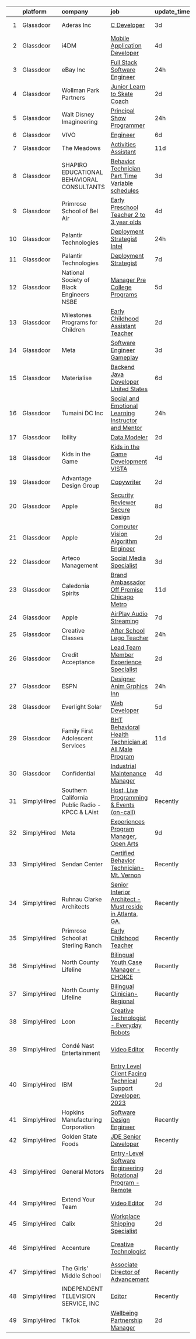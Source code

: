 

|    | platform    | company                                         | job                                                                                                                                                                                                                                                                                                                                                                                                                                                                                                                                                                                                                                                                                                                                                                                                                                                                                                                                                                                                                                                                                                                                                                                                                                                                                                                                                                                                                                                              | update_time   | location                      |
|---:|:------------|:------------------------------------------------|:-----------------------------------------------------------------------------------------------------------------------------------------------------------------------------------------------------------------------------------------------------------------------------------------------------------------------------------------------------------------------------------------------------------------------------------------------------------------------------------------------------------------------------------------------------------------------------------------------------------------------------------------------------------------------------------------------------------------------------------------------------------------------------------------------------------------------------------------------------------------------------------------------------------------------------------------------------------------------------------------------------------------------------------------------------------------------------------------------------------------------------------------------------------------------------------------------------------------------------------------------------------------------------------------------------------------------------------------------------------------------------------------------------------------------------------------------------------------|:--------------|:------------------------------|
|  1 | Glassdoor   | Aderas  Inc                                     | [C  Developer](https://www.glassdoor.com/partner/jobListing.htm?pos=101&ao=1110586&s=58&guid=00000182e8753143978d2ad7580fe0fd&src=GD_JOB_AD&t=SR&vt=w&ea=1&cs=1_04e2b6ad&cb=1661757371447&jobListingId=1008094063838&cpc=AE9297225A38C224&jrtk=3-0-1gbk7accek62v801-1gbk7accsii1e801-c7e5cf22af805b88--6NYlbfkN0CzbrheR3r3WwDVt_S3vpvWtYGkk_HObd43obDsrQCZS_gg_HsOXbPLQQft3MdAwOfDFs7SbGxYhGMU0TdNj0l2Nl8mDVgfPjhmjMIpufj5Vg1n-BCmS8--DqB7__lRy1GQisc1cX2HpTTWnpxytTOi2w463XiCBuUgqTPgey28Vp6trnLJpfOQ1eKDvouC1EIfzlkmduTfNpiSkzL9nRHKcMKS4S3lXbD_6i_P_2SAKh8vRE3KiczVh7jjGZx2X8ngkVA1NKiNYj1q8LGW069_7PpMkAZRgwnYjzOHWgLQC_0txBw9mI7wi1GEJimjoHxpaaNZSzShJQ3lWlwxq-ZtCVhqyEKhGb35xvq7gdse8P4_RuzN0DJo3pGYdc2MLbWVqj0SP0Hh3c_5stiX3IWHoAGU9hDOwQxo0xv4GlKttUdVS0CEPAX3B_xBokA1JRC7q_Y9qV14IJS7UqB5JUvRF69yuhISRWbc0lGhicIvo_6-Vmp2PntT5cHoZBuSQU_6m6TIr7crwg%3D%3D)                                                                                                                                                                                                                                                                                                                                                                                                                                                                                                                                                                                              | 3d            | Washington, DC                |
|  2 | Glassdoor   | i4DM                                            | [Mobile Application Developer](https://www.glassdoor.com/partner/jobListing.htm?pos=107&ao=1110586&s=58&guid=00000182e8753143978d2ad7580fe0fd&src=GD_JOB_AD&t=SR&vt=w&ea=1&cs=1_7f804445&cb=1661757371449&jobListingId=1008091559603&cpc=A1F772DE77098288&jrtk=3-0-1gbk7accek62v801-1gbk7accsii1e801-711812469bd64a5d--6NYlbfkN0CtwOkgDuej6vPfWODMxjOIyNEohQmdYMppGq8y8dOpBoTzitlsCnYxd6253OwHrLnpn_ygmrp4m8f4phReGcRysXerN-lPVOnh4Rv1k96IMh-rl0V6r47Y6BNyR_8VTbmD3vAMLYbDjpj-BiWEtJoiibi_JeHh4du9H2bZIUTroub2aGjtKkqfBRcVqe87srZCAG0ImtnO46XAipzQnuoHF7Dr7ZiyMxVJ3vosgx2QdAyXdAj0H1At3lo20KBZMcJm633FQbCXsbbEPxTn_BmceZhPb0c0qTiiPbmoVDQeyj6G4F4Y-MZgTpz-RRatI5nj07ZEZfK2lmjHWqZzqxw5jQW1r3l69jvlhrJsZdribkL9Qr7Hz8lGIsaR-Q1rthE1FNmLoD46wMmP-RKrMeXnKX-P2wblIW2MmuYyFSIeL2cMAWms0FTQcEQ3KsBuBUI1a0ON_z7wMyHt6ua9XOi36OdN9oYqJmCDvcTI_QkSKdh_jV2BbPIOyo8AFhjyvhaihZush4wOHA%3D%3D)                                                                                                                                                                                                                                                                                                                                                                                                                                                                                                                                                                              | 4d            | Remote                        |
|  3 | Glassdoor   | eBay Inc                                        | [Full Stack Software Engineer](https://www.glassdoor.com/partner/jobListing.htm?pos=129&ao=1110586&s=58&guid=00000182e8753143978d2ad7580fe0fd&src=GD_JOB_AD&t=SR&vt=w&cs=1_b4648d13&cb=1661757371453&jobListingId=1008099616673&cpc=C891152315FA1AD8&jrtk=3-0-1gbk7accek62v801-1gbk7accsii1e801-ecade3909cad41ce--6NYlbfkN0A9TGvvMbs_9tzUmxh-6hF76myvpV3Plf7hsqRV14VZ2aiPtagJl3fnv9JYFYIpN8na3q61vAuzJOjRMcDx8GuTIpVkNluADQ__Kl2IW6ugoCZnIhgInQuM5Wu-H9x2dZk_f_y-smSzk_7nUmhUt8ikpTUUNynVg5uPNQ6SZv1wfEV4CnSX7UUCspTEgat8sIk8QXFHPpj-3hftXw8ktwNgQJSEAo37vfTAt24LMa4oUBFMO1i_jpFjN4VZYdw-Bra68iuYfbdCEHxfmCN-8abPpXMkSBtf7Df_IOMQYZGIaaJSCayAKbiE0vV7kHrwvp_MhTRdgfnn-6RhZthf_Sk7LSDD3D0EO31BfhAL_u8qy7X4o3w1sP41WcGsxp-QzpfuUjalgi7yWWPBErUQVFDcMfBr3R0e-TCaVw0mhrQPjfAp6ZE4ZCZv)                                                                                                                                                                                                                                                                                                                                                                                                                                                                                                                                                                                                                                                                               | 24h           | San Jose, CA                  |
|  4 | Glassdoor   | Wollman Park Partners                           | [Junior Learn to Skate Coach](https://www.glassdoor.com/partner/jobListing.htm?pos=117&ao=1110586&s=58&guid=00000182e8753143978d2ad7580fe0fd&src=GD_JOB_AD&t=SR&vt=w&ea=1&cs=1_79a13eb6&cb=1661757371451&jobListingId=1008095743370&cpc=42BEC95245890617&jrtk=3-0-1gbk7accek62v801-1gbk7accsii1e801-de29bf2a4c99189c--6NYlbfkN0CXM1jjcsVwuWs0FyVMXw9ijdutNic5mozMBzGRZH-N0LY-yQsT27Nnqgj6xWILV-ZcZ0kHjQsIZhoieGf6C1aSJd-9yJLzmI6UlxCfylwy16o9D889Y4BVJ-BZV1vuKG93s2jPfld-_ZoHyyBABAau-S4Yn_ni2OlrG7joBMGQuWGL_NULCFj6Zk0kl-c3V78Z3Ze4lS79avRbX_aQ_MdEAHsKb8c0fR_vPhV1054I9dXXNmCX0igZN81rBUUY9y-J9RR8zczSieACkveIOIdH5zi0XJ3i0oLXx1JAejml0AYe68OBVaDrUHPwi_b_UpiOcYpAXqxKQ0prbOSEM-xwFOgDFsGqMG851CrPInrAZDfr4SxEnNUMGLIZ2fBh8XOvNvv7WvwmndDZHc74rH0n2LP-MjcnbCEIl-rE_MpUbaB_Zs49Q1l-ssGpy9wjKShl8b_Usg3hlJbf42Y20uoCZ-f2ICvKrfxECtKVcOVBDaChbfRImmsyni8vgQtFRQw%3D)                                                                                                                                                                                                                                                                                                                                                                                                                                                                                                                                                                                             | 2d            | New York, NY                  |
|  5 | Glassdoor   | Walt Disney Imagineering                        | [Principal Show Programmer](https://www.glassdoor.com/partner/jobListing.htm?pos=118&ao=1110586&s=58&guid=00000182e8753143978d2ad7580fe0fd&src=GD_JOB_AD&t=SR&vt=w&cs=1_79646493&cb=1661757371451&jobListingId=1008099703320&cpc=C63BD00756FD6F58&jrtk=3-0-1gbk7accek62v801-1gbk7accsii1e801-62299d3c51deb0f6--6NYlbfkN0DAFTyt7pbDCC2JPO79CSdi1dIb81yjczP5qsKcZIxgiRd1qisRd4re16D_VG3-wzXJ0nliv0gQNWnDzuA95GRS43kqiDH2VvCoonE600QTOczqCcYL_ERQdIPWmui_LGppqgfW48w6Sf7Jz9L7bRzSoC3LyQrkDahRH4mwsG-S3uAs1hrwa5Nci2YoJ5wLr6bwugZ4FmnupjIv2PtY1NDQW0yYFv0Vi1iHw7aBPPehvlz3W7olVvZ5DTY0cHY-82iB64O8s7s5_XtD3mwdsh53lAOxHrd0Tht5y0hNhYZU8e389o_yDgoeidGGTq04Kr7cAwU7ESCZPYHk42813cYIsXZxWGwsd9s2YffUYoPo8R8UBrSMrWUAFUU2nmjTTZ0pVPebpCYzVPS7unesHJyMrjAliEfTKsUxTSTwVtg66z3oTgAsjB_v)                                                                                                                                                                                                                                                                                                                                                                                                                                                                                                                                                                                                                                                                                  | 24h           | Glendale, CA                  |
|  6 | Glassdoor   | VIVO                                            | [Engineer](https://www.glassdoor.com/partner/jobListing.htm?pos=102&ao=1110586&s=58&guid=00000182e8753143978d2ad7580fe0fd&src=GD_JOB_AD&t=SR&vt=w&ea=1&cs=1_d495b7ff&cb=1661757371448&jobListingId=1008085911618&cpc=06435BDB05479ADF&jrtk=3-0-1gbk7accek62v801-1gbk7accsii1e801-c7215dc16cfc33e5--6NYlbfkN0AiZWmRzilFqfRcYw3xyS8GBX2FwNtIPeoIpj26BiedIJqXcI7CdyKFu_aW3hzxuzH8plzAzh3JSt0gIgh8zXT9ugxcx0vm90ELTspjkdJTRPJzMWlNt38iPs7M7u6RfBvK2qFSMCJ7GCHwTvKDaD4fMOcFjWN8pJYVKnGNWc3iH3rsxaJ9py6l7vwUUaqvjkguaIHGj7Wp3AMZiiGhONxI0PrKsMm0hoXxmsOI5WLqGu_Hc9_nqzoOKvn4ul4afIYzZlq5atPOKe3qwUwDwERpY2KlehxCYkqznj7WlP53DxkKWFA6yorTkyJwJQdp2RB5j0CxJQjlAPrso6M7w-sdhMltH8BprV3lTBc1A5mxdFCkW-I6uD2AeLzR0EmgFmLiwyWDG3eZm7d658QdLNQXB4h0B-yyyEAL1e1j_j8d2m7fWi7XaZfCOXVO7Wo4SD8Y_FEzIw1FB1a5OxRACI6ubNBrh2JuXJAyb4bLNNAqKkLVZv_gQVg9)                                                                                                                                                                                                                                                                                                                                                                                                                                                                                                                                                                                                                              | 6d            | Goodfield, IL                 |
|  7 | Glassdoor   | The Meadows                                     | [Activities Assistant](https://www.glassdoor.com/partner/jobListing.htm?pos=111&ao=1110586&s=58&guid=00000182e8753143978d2ad7580fe0fd&src=GD_JOB_AD&t=SR&vt=w&ea=1&cs=1_8a181844&cb=1661757371450&jobListingId=1008076541751&cpc=3E225290CE1C2C09&jrtk=3-0-1gbk7accek62v801-1gbk7accsii1e801-107159a4f0f2a178--6NYlbfkN0BZ-Ce-9hhs0nxyvUlM71s6J8Czc6iS5v44VnBlVAbB8wMd5vvLMObXX7rh3wKIniUBwGIsCS6eBtrQlUsagNhqDbGbQ_yZPCuTqOzM8HGkCueeu3qUVAUWdXyHci-bHdvToQ8M9iQe50hIh_pk6Bsvc3PDEUBzO5fcjvxTMgmwrMra93m2U4y40BQuo_uZcJT40jD26h4cfIkVoExx9IZjN3v1yOJmFtURNrUGvrXEtqqtk86rx4-Ii2G605GP3Gr7faFdzW6DKV3mRsew1Jpnzn6BUwUHVp7rAevac98K_byrEhnu5xRAOUv2zVnqtQ35ji3JMxNKCHyhaYEraxA8-Q5Y-M_PSCo9_9diEoTBX1l0pUIyDbqSID1Fklsu46x6HSec6zftiUWW59i830RBLAacwTvKc2vzay-m-929OLJfDlEYs59qUKbfPJjMAHwzGzcIMA_T0stAXN7dMU4HlLcOOHSVb2-dEpenI-fvSZHHjfVTWj8TfF7wHsJ_Zo9_yWwBE_P80Q%3D%3D)                                                                                                                                                                                                                                                                                                                                                                                                                                                                                                                                                                                      | 11d           | Nashville, TN                 |
|  8 | Glassdoor   | SHAPIRO EDUCATIONAL BEHAVIORAL CONSULTANTS      | [Behavior Technician Part Time Variable schedules](https://www.glassdoor.com/partner/jobListing.htm?pos=108&ao=1110586&s=58&guid=00000182e8753143978d2ad7580fe0fd&src=GD_JOB_AD&t=SR&vt=w&ea=1&cs=1_1ab71e79&cb=1661757371449&jobListingId=1008093886215&cpc=74FD5BE86273CE52&jrtk=3-0-1gbk7accek62v801-1gbk7accsii1e801-be95dce32cce63a5--6NYlbfkN0BHIfC1zsKGIu0R3teaIu8liT7fbRNLaQeDQfcPJweUKx8CW9AkHemE6Z40WUUcbhVTAmaZrNDnkU8njLiyAJ3-rLL5BFrRYz1NkYY233LFhZiV7tPv9BjNl_-_MlrkFZk_SNr2FyZmtR5x_qoyRAQSg9TZiEaVv0PZlvLhQNe64aExU6Pn46g-BEkAH2SigJly0bvwMeObxj2lqFKR-TXr18fIFKCE0oaP9cTIlTCakG58nXGM6kOaVr8Jha7Wsw0DAv5uvGxdlNtEoYsK9lsGNRBqFwRx-Aj5Lw42o6-MUDmMt__GPhYEbc8_F2UE_62xHRsM2j9Ua3WS45BCA7KyxIgqdTr_gsAYpWA0-KHtMb05xOHcaNdu42NOtyZsWlUCT90-Dj1Xo6Z6qwfhHId-ANCVu81Q2izAxlTefJl07P6MuYjhQy-lGfY0cn6ea8YsKP57tluzWaW25cHKpHZF4GluRNQNPXNIj1_FeVKT75779qr-QmiK2oOzWeYIWdfS29aqJMbhlA%3D%3D)                                                                                                                                                                                                                                                                                                                                                                                                                                                                                                                                                          | 3d            | Fitchburg, MA                 |
|  9 | Glassdoor   | Primrose School of Bel Air                      | [Early Preschool Teacher  2  to 3 year olds ](https://www.glassdoor.com/partner/jobListing.htm?pos=114&ao=1110586&s=58&guid=00000182e8753143978d2ad7580fe0fd&src=GD_JOB_AD&t=SR&vt=w&ea=1&cs=1_2cb09ace&cb=1661757371451&jobListingId=1008091309511&cpc=DF7064BA3070673B&jrtk=3-0-1gbk7accek62v801-1gbk7accsii1e801-37e08b442812ae3f--6NYlbfkN0ArHbEVB5_347KSsXUxRd1ijS7Ag_gP_zzZ5yslhsGs_9IsPQ5V9RZrSYEyTHmDBdR15dSapRZ-kSKVFdaMluZOfhvhE4_aK2zT0wOUdbMSkyIG7dV5eC2T3eU4PL4TRzdFe78KYNN8XAjY6GEfx1k7ViyZdykTNZKSKGkgtBir9c710c5h3KRl2N7Rb3tBN1i6urtrkgeV_8jxlh1x6Kv9hy4NlExTbV6Fc5F9Qp6wltUm4vXbyFRjQr5LVrKWYXliyyimxxqjdVPcttYhEnNSiZp7VfzJ9Ka95Ka3UtL0gdPneddMqUdJc9r0zn8_8MFz3-ks9ncS9Z_7wPdbi38ZYC3u3EJ2bSA3BC-04tCljhVWYMKKxxAevHeFXHPMj4BOkAXZmXvVOPJ2cev-e17YpFeTOVzNHzPxqHXvBbuQ4zv31bAofj_6OOdS_V9CAc5A1HnXzok6YDkDlZpxf3tQNZXadINFX5woIKTW2sbQ20YxG69YV8NhiiVomzYaXWQIrXxzibwYkPEjTztZc3ZWa7DEx84cAEM%3D)                                                                                                                                                                                                                                                                                                                                                                                                                                                                                                                                             | 4d            | Bel Air, MD                   |
| 10 | Glassdoor   | Palantir Technologies                           | [Deployment Strategist   Intel](https://www.glassdoor.com/partner/jobListing.htm?pos=103&ao=1110586&s=58&guid=00000182e8753143978d2ad7580fe0fd&src=GD_JOB_AD&t=SR&vt=w&cs=1_ecf691b5&cb=1661757371448&jobListingId=1008099889826&cpc=88FE657033F128A5&jrtk=3-0-1gbk7accek62v801-1gbk7accsii1e801-d46d3efe3698b122--6NYlbfkN0Brd2bbJv--kwJLf5E6dthOUocw0FyT9949Kzz66cUevmgVuLUFWYj_oOBcuZnSDrM6ezOrw3OaAPY_kBiNKGMkCRr7eWKtjdXHZMCvSJH5bYuzimQ1R1IMYLHYzHyYgHGqooLQMZA379wP_XhtEFrx7ryucQOmUvuzfrDkgDHrZWeQaiei6BuwnyaKAhr2zT3bdyZEvUi8onGgl7LlnRDsdOey17sdojtIIRz-4hhMrXZF5rWQRguU61rLmfZSGpVblmMAr8VZUW5q-NAbtyTIH7iEmMWE4Ip6WfHCoRPd2fQ-Cq3Vw3c87SEK444xEsSZxwGBRjPFiGmFe6K-i4uWpcWOYIUsGUUefgJf_yH3wM1vBJdzE3LDcZvSM1D2y8Dr0WW2wKZGl0BxL7-rLYVCYcHNzO6AJSVsEPB1GRNRI_s7IItlvPeBPnSmaA_iQeI%3D)                                                                                                                                                                                                                                                                                                                                                                                                                                                                                                                                                                                                                                                                | 24h           | Washington, DC                |
| 11 | Glassdoor   | Palantir Technologies                           | [Deployment Strategist](https://www.glassdoor.com/partner/jobListing.htm?pos=104&ao=1110586&s=58&guid=00000182e8753143978d2ad7580fe0fd&src=GD_JOB_AD&t=SR&vt=w&cs=1_5f0baf45&cb=1661757371448&jobListingId=1008084071915&cpc=FAD720BB8CCCB15B&jrtk=3-0-1gbk7accek62v801-1gbk7accsii1e801-b885b39f8fcb56d0--6NYlbfkN0Brd2bbJv--kwJLf5E6dthOUocw0FyT9949Kzz66cUevmgVuLUFWYj_oOBcuZnSDrO4aUWVdxQ2MNhy-3lQkqQum_VvlPwWf_SvL8EIQE5W8ckHdutIrHmX7WRoqDEJ-vs-lvUvcMeKYNVmJXNmUuK_ah-3lmoYFlAc0IfWWebNnEelBtCHZlbdSaQZ2XKec5EWizgOA0PR8pSUaXbOG089hTGjSHvagrvT_Dlt8wAwm7DYIgmb3QyolKMegSEJamKeBRBHWe3m35NvVD2iJ7aM-aKMKIH3hzt3ee2KLiRA-RpJdSZaUq03skq0_yPgIKg6xOPJo9H1YuK4vZ-JYOU3oTS6dmqiaa8DF6RiwHhdfnfalDVSezqBtl89X8qBDKewF30gXscukc2wvk1loqhKfUI7p3PJfbFlAGh4H9ifIawGennDx4nEVXnwXe_S39I%3D)                                                                                                                                                                                                                                                                                                                                                                                                                                                                                                                                                                                                                                                                        | 7d            | New York, NY                  |
| 12 | Glassdoor   | National Society of Black Engineers   NSBE      | [Manager  Pre College Programs](https://www.glassdoor.com/partner/jobListing.htm?pos=126&ao=1110586&s=58&guid=00000182e8753143978d2ad7580fe0fd&src=GD_JOB_AD&t=SR&vt=w&ea=1&cs=1_99c22c51&cb=1661757371453&jobListingId=1008088571725&cpc=DE56C24FF6DEC286&jrtk=3-0-1gbk7accek62v801-1gbk7accsii1e801-679d52af0778b2b0--6NYlbfkN0DM5Kv1RJpKwj_-3_OgO2ZUeP0iuRoiwSyzJu5AmxLbg3-OzSorWaWvPnMz0fhXmKrMYCA1Cq-0b6EZmAeGcZtbPVYWQmmf4MPF6K0Fdzx-uAll6zskPN_hwDiezQpjhdlpffR7XrV-0UpcI0jNc79iUY_hE3Mjuw4e76LO17QnsbHfU75WpqovZDsjVc6pOWYAHNPsV7rTJInJ2bFYeJPQFjsNJ_dSx4qdFChBQ6FgHJsLoW8DMxSiivL0y0xsTAOht2NuNMYnjndxLcO7pD8fUAeA9ypdsEZ1EVGwZnfjNawzYihq4P5qZpuuyuxHQBkNs0JZ9ytZRVH5Y73spnHh06_PgI4riJW4QfvTQQOdKurM9CiKxqhs9FWT6m1FGLZTsUMoBy5x4S0skP2mVnbU4ZWbNS2MM4zRDpvASiYX9gIwMKYRSWZL0i81kH5CsmnmxGhHFPTEiSA7KFBStm0qcOZcHw-5GH_4rlWr-hmnrIq2yV_1E7odEe45Q0Z_yAM%3D)                                                                                                                                                                                                                                                                                                                                                                                                                                                                                                                                                                                           | 5d            | Remote                        |
| 13 | Glassdoor   | Milestones Programs for Children                | [Early Childhood Assistant Teacher](https://www.glassdoor.com/partner/jobListing.htm?pos=112&ao=1110586&s=58&guid=00000182e8753143978d2ad7580fe0fd&src=GD_JOB_AD&t=SR&vt=w&ea=1&cs=1_248ba445&cb=1661757371450&jobListingId=1008096739822&cpc=84DBBAA61F05C438&jrtk=3-0-1gbk7accek62v801-1gbk7accsii1e801-4e31308922ec0606--6NYlbfkN0A8s_Bm6I6s8oVdiVKMmeR0Dnv6nub5LLiUFXLCpUaVP2gJGhO68Cd-M0bvWoYQ-ooFag76pZUTMoobsDG1YBWCnvCX88yxR9L0nvd9zrweocm2izz3hQ7QdqhrNDfTaYbFMnngKEOev0qp1ItdqhEIIAF_49398G5O4biyG-vK54MPKPPAj8LS0IxpiZ5FZaLV-CvOm9msNJR__Xlp70szR76jXalMuRue5xofL79hbk25gfody0e_51iZzVzxZKfdIIjK-vcgrrc3yeZyg8ahvH1Bk4fw-e3mvJ-rXDKLQMBt4YDuqRsYz891JQRIEOrbe3Ki7BvvXFALU7arYop5B5-HtkJuaChZyqQckT5mCzHwtQgpjxDNboBWE3Y6mzpJaJjy4HZJTPlfkK8U2bCiKnEPkKq0erhRSZKa_QAmRECWb7znI5Ho_eiqruSxucLoxDnZsS3XJd_dVPHbXbRSJ8LcPLZNL6Z5iHKRGYwUo1IxR_IsYqOnG6iA6EWRor5BEXfZXIq5_RO63R30nhGk)                                                                                                                                                                                                                                                                                                                                                                                                                                                                                                                                                                     | 2d            | Milwaukee, WI                 |
| 14 | Glassdoor   | Meta                                            | [Software Engineer   Gameplay](https://www.glassdoor.com/partner/jobListing.htm?pos=130&ao=1110586&s=58&guid=00000182e8753143978d2ad7580fe0fd&src=GD_JOB_AD&t=SR&vt=w&cs=1_45c01e93&cb=1661757371453&jobListingId=1008095385394&cpc=FAE5E775D180B2FB&jrtk=3-0-1gbk7accek62v801-1gbk7accsii1e801-6a137f2473f42860--6NYlbfkN0DYl4UJW4r1Vl7FEn6T9F-rD9lpC-0oMJVSiWjK_MGUd8e8cHXcpv6KPyjLHZEfqkUAZZDs191ixPqWQ_xNgKiMPlX8bnGR8ASMjkO_uR5haKicr6xxZxeDn1e8DXgn1ooIEwF4Zu6buEe5wzt148m1RzWcRz9kBcDEWcWfwP0MWKD74FLGvT__wehsqMlLzrt1MI4EEp0SZK0ZXXaL4YYnM89OZ1lBZm7ebmYVNdO6Xn6fImyRFYuscWpxQ1PQuFUz-Goy7lytBtroV4lt_wWKpdlNXfm6Dqrw_8_Ga81MYYCx1MnF3LxfN9fAKVENmelAkKZ1iocnAwoF6N1e0PDj_VC6bTAH8jB5X8QlvEV1sbN6w1NrMKygsgwLX4VWqgwAfMLvMPgE5-ebJHv-uiz_iSyQ3QHKMgUPb0eTF7rEJfePSToIzgLbKCxJxiZUuWEi_y7QhfyNQijZtBu-x7wZIlLyxtOiduuoV2ep-dC5LbvOTQDfwds0VmRm4nhNy89yieMddODqllPcYiNl0F8ncqnP8o1hWVjNqmvb-_t7lrtW_Ni8_Vwf4y2az-dggGe3eam7ZI2Xgkjn1g_UE-RMhBQJV-9_iwf-4vJGhjnFHHWyy5g0ht8q--A_ar5Dl-FPPQ2Us-PGKfWF9ymj021THm46zp_38tz4KG5yK6ifu3Z5SME6xdDXCViuoLr5Rxn1obXnJVHj_lag8x2fnBlaTw7F30hEeE0Vm-6ySHp77zc4GUG1f17cbtJsxrjGTp5UaAEFYXQdd7kijUcKxWLLAvDuvDTUjbnDSF2lkDYBPfYJMjXczb4t028JRhAJk3iZ5B4yEwHB_SBfHwdlV4pubpulVx-rp3uyUR0VAncV2rCtweQ41nowaZwUNvjyCl2mPausX__nKka2_eLPfvaoqvD5E7Lea-4vDAs7d8TG-9RFlfdpJaj8XrQ5A8A8slqdeAR9NlqTPP2DxYW44b6UcGSCt6Z0aslEtVbFmfBlOBktO9KDSZEbqzKjWmlpSNYJ0OLmGagdGujPCWUO0GkUFqi-DMNA1Fza199nCPhqNVStdo2lsqmt9onEA3bJSFc%3D) | 3d            | Burlingame, CA                |
| 15 | Glassdoor   | Materialise                                     | [Backend Java Developer  United States ](https://www.glassdoor.com/partner/jobListing.htm?pos=110&ao=1110586&s=58&guid=00000182e8753143978d2ad7580fe0fd&src=GD_JOB_AD&t=SR&vt=w&ea=1&cs=1_1e66c4be&cb=1661757371449&jobListingId=1008086118032&cpc=CBEBA1A9D941894A&jrtk=3-0-1gbk7accek62v801-1gbk7accsii1e801-1cfe9aeae45a4d4d--6NYlbfkN0BL1DyQYBK1tHwoBciZhChALBxjrhsy8rFgUIA85pUFUff9dTtGLMaba9RGLKGRSVF3zwHlNfPf9hl-gtFA41Pu1Sv2lDihXp2RcJqQZtNGXsCTGp-MYORUxF_quAEgg92fajCELTGdgCeNG8rzKa0iERtWd7Y73luJ-Dn_txvGOpD0Oa5OLhtwZKniAjoiRtkrQ-tKLIqiUsyKEODVdfmfPgleAnquoLmkwjESUtIX5GwA5jOKe_ix2nboKokWNu9ubeKsOXzZJ61vd744aDDpI6ilGDP2C1dPlnWXHlFUZ2UlwXofejDPYl8LkmLyJg_yO7vRUIT3BMtizzY_P1Djr0wxGiZmgqWWZV81kFK4PppYlZ0oGJiCe_fvSTaaz0J9trhTZkE4IpnfnjCUzwwCbKJ9EeiSRewTmRUVt6b75CNs7QgdFXz_3N1bDI2PHoPre3ydAAsFbqenrTIdwNDaGaha6sWFPovW2vs-lZggFbA4IuWzJBgBvTUUY9E3dF9noN1N2DRctNfQd3EFwejZ)                                                                                                                                                                                                                                                                                                                                                                                                                                                                                                                                                                | 6d            | Remote                        |
| 16 | Glassdoor   | Tumaini DC  Inc                                 | [Social and Emotional Learning Instructor and Mentor](https://www.glassdoor.com/partner/jobListing.htm?pos=106&ao=1110586&s=58&guid=00000182e8753143978d2ad7580fe0fd&src=GD_JOB_AD&t=SR&vt=w&ea=1&cs=1_889435d5&cb=1661757371449&jobListingId=1008099090164&cpc=07D58528F3898F33&jrtk=3-0-1gbk7accek62v801-1gbk7accsii1e801-0289911cee20a199--6NYlbfkN0A953Z9EfJZc5Z9y7Wb0NkuJO-5BBnqXCJSieP3bN3oT-VJf1oG0BiHStZcbJrSU2-aZbgDK0UVVfcPyfdiq5iOMbSXZi56O4F7OQ6NVAVWqOAU9Dn7md6PuxlGb2i4Gvd4SvwBSdNmyX3umMtEiGDiBZL76Yn7vT72TpH66eZ3lP5-CywmUCq32AvGtL352GMX0-MCYPIiVzrxcdD0_H_SjSW1eagt2TndB-KGSZB6XBOBIUzmh1129Q-upk-qcajPWWNO8lf9Mrdu92yvquzpNE5KzLTtuSMK_wjU0Wv1FYwNNVs5KIEtS_LqhFepYlAWFXkej_6-vlzrlNAsQ8-5Bg5zC9WY2DePTn9UVNc8Y6soBt8TDephkXJOBzW-vfbH2lIHJ0C3zaxCAnY1IFV0MU5fFKAtUBrc137n5gGd0UHwOTdO7JS6tGL2T_1nSvGLiptFQJeoJ1sP1-lkmW7CJkf9kg_v6_TSYOFKxK9Kcfb-5baMYzrBYfChgnC_db0%3D)                                                                                                                                                                                                                                                                                                                                                                                                                                                                                                                                                                     | 24h           | Washington, DC                |
| 17 | Glassdoor   | Ibility                                         | [Data Modeler](https://www.glassdoor.com/partner/jobListing.htm?pos=120&ao=1110586&s=58&guid=00000182e8753143978d2ad7580fe0fd&src=GD_JOB_AD&t=SR&vt=w&ea=1&cs=1_716768a8&cb=1661757371452&jobListingId=1008096966545&cpc=149B3D5996025BBA&jrtk=3-0-1gbk7accek62v801-1gbk7accsii1e801-5db35ed69d6280f9--6NYlbfkN0BdDHiSlq2TKVYTvK036ioTcRDjelCKzvFOpLFiF--0ifFBawJxXnTBvnzz7Zuhr6GqMfDWAcgv0wp9Le4Jf21Jt5JkPxHyOL-dT3LtzfGBT1qNIEVncT39oV7M1ejwLYA02B9YNjz7rI3EbA3Cbzw40gYYd77tX5QFvfQuQAryD8gJcDPtgI7tztHPxgV1SS7NVsOwGHRDdMDyTkxlBi7iza4eg59soQuvq9ZDhdVg_ClS6DxkCSx-yaA8IPfkwXJ0uQOKrSFs7JJpwkIjjOOJU6i-RkmQpt--0N7ybRhXC5GpbwCy7u-r0NgTMwN89abzgl2IgKz6GfRYwQbgW5PyIhRO_1G-3rfc4DDI0pWUa0TRmjeRX81oQYcNEa-i2nbpYJ6kkmhFqgnLVtn26SJfx1Ohn1V0OJfJXKy9A8G3bYvtT5WmePI_mplAfe7DuTyvpx7XOOewKZcl4-SwNmVBqs8I2Nizq_Xnu-NciwoDDZH0dZ5hft1N)                                                                                                                                                                                                                                                                                                                                                                                                                                                                                                                                                                                                                          | 2d            | Remote                        |
| 18 | Glassdoor   | Kids in the Game                                | [Kids in the Game Development VISTA](https://www.glassdoor.com/partner/jobListing.htm?pos=119&ao=1110586&s=58&guid=00000182e8753143978d2ad7580fe0fd&src=GD_JOB_AD&t=SR&vt=w&ea=1&cs=1_9781110d&cb=1661757371451&jobListingId=1008091769178&cpc=C3517E2410EFB392&jrtk=3-0-1gbk7accek62v801-1gbk7accsii1e801-fea89f274274961c--6NYlbfkN0Cd5ZvLdai7cR0fypH5_WiGezUQesq24dbKuF0ly35yaxRTBN3h8ZOqS7oB1Vxl-NEGCAHMaNB14En7z1Suqjtpu5nUxiqKAfbdr4bWmOMM5Jc_NAyyNyo64OGbXVxsdgoxjeZZHniVS9KkR162EQNoloiH8IQZLiMv14z78bXhskNCxw-l_ayGUJT4S84kgsAMNJHFAdnuuPP0-uk9EjG5VhnlLay_vyMZsgsZWjfI8CTRaBDW_qxCL3w7P6U2DX55XmwmZLokhohiYRRY1n6nzY_vOY9TZ9Vq0VOroI7s68kb8RMB2GvEJO1eJvwmkmNYhZRRSbzc-1tdjWz2kwrFFKHb40dXMRrU6LrWvBKrfuhTZy3UygnXkgkLUCIW0Rt8n5rK89NBvQPCBkqKqjtoru7V2yGGdNTFNYnf0COobcxQ2A48xBtf5ap4DU7KpIoVxPiLBulOEJkwMwidEyFaL8AocHc2ZxDcOvSYrsOu0wnw8ipSz_NkS28jVKmaXQ95vGwq4IRMYQ%3D%3D)                                                                                                                                                                                                                                                                                                                                                                                                                                                                                                                                                                        | 4d            | New York, NY                  |
| 19 | Glassdoor   | Advantage Design Group                          | [Copywriter](https://www.glassdoor.com/partner/jobListing.htm?pos=109&ao=1110586&s=58&guid=00000182e8753143978d2ad7580fe0fd&src=GD_JOB_AD&t=SR&vt=w&ea=1&cs=1_41e21286&cb=1661757371449&jobListingId=1008097785272&cpc=0C139D4CAD5A6DB2&jrtk=3-0-1gbk7accek62v801-1gbk7accsii1e801-0fccf8da36e17876--6NYlbfkN0BDpQITof0L9IyEtkwO0ulgZSOoFgdfMv73W-uhcjsp9eqYlsmmsyiybBa2e65-FSCglAnBUkNg5pgWBO8JoGQpcMHKHr684DfAwHdHrbda6Lui31kaEA9N-_Rh_PCczRKABHAKIW-0ZHE82SjP-RsBAZ43DiRk3GryqLhnX1DqE9DoLJhQmB0U0CdcocslvqBcrt5h0GkNmxGps4Mlz8_XckvFyGZ22iVcATp3YseQYwk_v9uRneMRp12DvnrIfZXdcCGg1Lmszdd1sXWURTYtq_grZNpYuGPBeixaTtqcZp_Zg9pVbFZP7Y-Wp0mOys0xO-UCTEyptSOqZdG7MYc6edUMaLaBKNlRaF8H4KQku6yciwbv8Y4dYHyDYshlFjD_1j0em-ZVoTlIpjfrC2CuPWpYNFFI6mBqRkav1ZM5PI8LDRLhKvyZ5onNDFzkgTMuKXvwirEFg3CN0qZsRjkWPfjI8fIyiUhXAQ8g2aQrFCFH0Dly2DM3Qcu9iBCLMjeiAD1Li5iE2uO55FI50c9P)                                                                                                                                                                                                                                                                                                                                                                                                                                                                                                                                                                                            | 2d            | Jacksonville, FL              |
| 20 | Glassdoor   | Apple                                           | [Security Reviewer  Secure Design](https://www.glassdoor.com/partner/jobListing.htm?pos=128&ao=1110586&s=58&guid=00000182e8753143978d2ad7580fe0fd&src=GD_JOB_AD&t=SR&vt=w&cs=1_57619dcd&cb=1661757371453&jobListingId=1008082958863&cpc=654405A9B1E0A9F5&jrtk=3-0-1gbk7accek62v801-1gbk7accsii1e801-89c375cd0a8c0cd8--6NYlbfkN0BvKrLyj5gPmtZO9T8euul8TCxuuKNOtzRJOomxnwSEodTz2Bc-sPZl1dBMH13w-jPvweqQ8T4bsepZikol2JEOtzFr0mpFSh1-2Dyc6ExABxnBQEU8WfifcomZ7qczkvDsy2Le_mFQGcXlqFL03qaQPeJ-_PXZ6aRIYY1V178ARc_O2gtH40XVGdNX3K0snKx3ldz76bc6e32e7GxiSYIklBZJLwaxOX7ZrblhbpcJ4JkXY01CY1mi0MqJajpUxYwCwfhHuzE_DaEjTLDhlXvjvUmXxsqkgznFDoXOoOKNU5XpBIp9jRT6ji-6Y_skqVd0nDASGPXPSl1VyXc8kFpysnbdmeTKqtXhBNlPBfZaklWAD4iFBekVc62p2SIVZN5UX2FbDnaLB0N1p95aAOqI1g-jK_dJ-e_-xcaGzZuW_FjEyi980EGos3L7FFWwhotYDDF8dXYMmpwWlh7YBTpchqyazYFFLPMKZjRsEoXk2CN9MMd3Qm5m7KTytkCa-VHQVCriwQt-5ebdUURLtFQSwIqjaJYdnjMw6xXxBU8_2g0bDNQXLjhQQFtfeP1uZYndZsFsP86p0u5qOw67IHfZ0VJByNIfaLSi2PdW859SRDh7XRga3migzMqoM0O6_rE--Z_2eeUN4l27kNbvSQTxGY_rN2f6XTbeTkOSrixYpgoQyAYYub07hHHnGX4fmbE8BX2liOw6Ru4U6Ld6YS53zzktTkEdImCTh8YtDVyAQ7j0a4nkiJsxFDhzhiYwoNDUwEhzYvWXw3D880LNtTiGahyiNr8mzQdEVYZ21wkib6MdunLjZ2-M-ujnsUDhK5mLB4hnHzAZz-DaFYygFRAE76udKnlKMhv7VlxMNFcXaxF0_4pmb7w29FEka2HAlXKXFm9mGWHu5qZJ-uYx1N9X8ANkSxnZaCnvTACFu7mC1pjf7YwCOsxonv9KKgz92Pbzg7J8s-meO9lDRv-4AZAz)                                                                                                           | 8d            | Seattle, WA                   |
| 21 | Glassdoor   | Apple                                           | [Computer Vision Algorithm Engineer](https://www.glassdoor.com/partner/jobListing.htm?pos=125&ao=1110586&s=58&guid=00000182e8753143978d2ad7580fe0fd&src=GD_JOB_AD&t=SR&vt=w&cs=1_f45cab05&cb=1661757371452&jobListingId=1008095785180&cpc=FB7E4A1762AE5BEC&jrtk=3-0-1gbk7accek62v801-1gbk7accsii1e801-a1c5d86095d083fd--6NYlbfkN0BvKrLyj5gPmtZO9T8euul8TCxuuKNOtzRJOomxnwSEodTz2Bc-sPZl8WPllYOnI2jtoqXE1_oAO7tc_wPyTpsO5meqlYmOGePKAcDf6k6GpR_X5hJ3FL0mQoATGGYkrgUBqVEcyREFIvUSrXn97dQd5sbpn5fDZmRMe1Ka0vMilXE1eblg9hP4kgutybPXOK6a_FvENVTkaoF8zh9hgXWa23H9P0TT3d3pRYe6OaS-5HDhg8evXDng3Ry7C4XLK2elmMiROj2NmdyGEMjwChZ-ZXlS6qkgfwyncfwAxL2_l2_NY1Zp6ry6IrVxlUmV5m1iW-3OOtX5FP9zu6GadT2GAripuIB6mLPArkjRtE0b8Hq_i3u40dO1Y_2-nioov-QmK6LZJpnMEZTKmMhKU8ahTDGsLfVncgmze8QxBD_itBA8TA5ZjV55oK-aL9OovpZfQR1IUjbCLVi-pVMzo0u0wPqRbTzepn6foOs9Fzwo3DvuDHymrTt6GCkowrj7lEtCmFArFHLLtYDrq7pSDAS7se0hX7Qc3oWoiL0kqqnFmJE6pw8Wt05Tn2ZTV68xz8eoGzmjO9O-II52T6DNDQFQdC8Lihb4K-8NatvCcmDt5hAiIRuvFwHTSBwKEv_uFEPNUjV4C5IB5VknFeIfCE72QJtBrj30LTXKkeTVY3YD1UHm6uIKRrJ5T055icmnB0HKOFmx6kD1yehCrZ1F_4r8apSAwUgEEpfGeXKKrwy0XRMhzmtTdXkgWyclQU_krlXhsw-N03NGGXWSbhQbPXyISJ3gmrIS0mBw7JsXdckotOr0i_AiH0ufYgLyyapBcSCpNjCizn4ttxAgF5bSsOPZYoDHhhZw3CazipvIF0KjlUxt8l97gtJLWUGvdIodDXHlIsBs72sjr_Zhn_lc2WzUSF8UIl5C9-zeVpa9ZKxMYvGIE_rthqPL7BbWN3P64Jxbm3dyTXCpi3J_EtuznnorigJ9nGnkR9k%3D)                                                                                           | 2d            | San Diego, CA                 |
| 22 | Glassdoor   | Arteco Management                               | [Social Media Specialist](https://www.glassdoor.com/partner/jobListing.htm?pos=127&ao=1110586&s=58&guid=00000182e8753143978d2ad7580fe0fd&src=GD_JOB_AD&t=SR&vt=w&ea=1&cs=1_c4d7855d&cb=1661757371453&jobListingId=1008094816202&cpc=632C08DE5A4EA969&jrtk=3-0-1gbk7accek62v801-1gbk7accsii1e801-6cd8d0d8c1b97dba--6NYlbfkN0CXBwkuXq_7hSsGqynfufmVXqmugJc4CfFGbLSoL9j_BApgXKy27ZtTBbXXOoSBs5gXDpRIOG9KGA8GQzjPrSfdwyaRcOcyMpl5ZcfGJmAOCfz50AafYl7BmqPOEL5nPtK98kCrh5i-lKnRlBa-M73swJr5zUknShQP-O1ddJUwjAuKMi4yLqc6Idr-LNFPs21dXlt1FUOa7gui6Yv-InmiQetyGOfmkuzetE7ZNsQwrFMa563nkruZ8Hqw4wHLdYCUMeBSbM7RS6FI_8gC91S7CQ322N7mDr_FmPoCr7ikOFRFir0udmeRdF-PEK8nTRcBjDSqESVpZDxD9PFmRkhqffyXZBtc-rw9WdUyBwWD8hHh2f9JaJ3f14dynj142iuZz9xNW24ft29hHDJJb8TVfp3wjKocrYGlwLAWMVOU2-yi9qJJiTgp3ZbCWkyK6rb4xdCfe8RTKW2Z6K_3GL5qDP_9imymwNnQkaYbkFCphGIQY8SZGsmK1L7P2aQUo8Y%3D)                                                                                                                                                                                                                                                                                                                                                                                                                                                                                                                                                                                                 | 3d            | Pomona, CA                    |
| 23 | Glassdoor   | Caledonia Spirits                               | [Brand Ambassador   Off Premise Chicago Metro](https://www.glassdoor.com/partner/jobListing.htm?pos=123&ao=1110586&s=58&guid=00000182e8753143978d2ad7580fe0fd&src=GD_JOB_AD&t=SR&vt=w&ea=1&cs=1_05227b89&cb=1661757371452&jobListingId=1008076440277&cpc=FB7E4A1762AE5BEC&jrtk=3-0-1gbk7accek62v801-1gbk7accsii1e801-5b764dd208d1adab--6NYlbfkN0Dx3r3E47sSe5bB3PIy1uzBZvlB7xy2NhfhZMlxQTsxrB8uLyVvmRNw4_fmPBQbYD14uXhYrVT_96jz41UV0AfeBhO2JZdbSZJ8YDw6XhNrizhZwiLtt4Xw3jj7DvAQdSPhgHc2zCJKn8BWasbhB1b4qoPJ7g9FgxmDK0pB3tPRfTGF3WbGKTFAWIBHRp7CKbpJJmmRD91Vayummrk6libkP4gZRjZrLQGJjieN9Y3My_9vVFncW7mPxONO3SgRbPjO76NkG40GY5j0YSxszdGPhrHVHAgy2onpKlwcfnEQnQL-qsJuXLpilEhKvhiAVSpYRlmJSpkEidxhOchIMwLM04yv5K_dmkBZe16Zhgf-BAmLc0cA2OINMKsNLfDWAiuMPvFxSVwBEwMoIl2ulJiOi37mqiF6zyLdJ316Nh7hvAC5xxs2tdOc4qvM3nMrHOMm69iQTnMwf4hn72M5cZwWNnSk5iTww6ymiVYiogURKufG2scea3tkEkOA82RQ27opi-iySQXkHPVEoiAoUjTt)                                                                                                                                                                                                                                                                                                                                                                                                                                                                                                                                                          | 11d           | Chicago, IL                   |
| 24 | Glassdoor   | Apple                                           | [AirPlay Audio   Streaming](https://www.glassdoor.com/partner/jobListing.htm?pos=115&ao=1110586&s=58&guid=00000182e8753143978d2ad7580fe0fd&src=GD_JOB_AD&t=SR&vt=w&cs=1_e811f772&cb=1661757371450&jobListingId=1008083046472&cpc=F41FEAB56D215062&jrtk=3-0-1gbk7accek62v801-1gbk7accsii1e801-f790125a67839ebb--6NYlbfkN0BvKrLyj5gPmtZO9T8euul8TCxuuKNOtzRJOomxnwSEodTz2Bc-sPZlC5mDe-NOaJjoqzZaoAcYBfejS1_Sstow5WMWFihkfHbKE2mfz4aYUPxoViYokMPz50RmLOU6WbCfC_tTqHuFQQEwqQoexL2phy-LY12cwTMRNZTUTjAvfgYlHNKogcs9zBO7EVeTUa3eGeSS-2UQ8Qv_Q_FH5zE4sRobNAzZQDOmHEgrZZfWnCIkOYuXZEKjXYDwVJis6actYexEJ5C-ZoPX-2x0laKv-enSMpOcNfHXyr3AZXCsO-2gdzpyrZDyq9beYrFXaxhnVm-R_nE-s1BBEbqaZOnz-zJf_3VKo7F30FEYhe7Kuy-hAmIpC0A4EBP_tqoBo_mFWOxoeIvwlTC6gGRQhyKjdOMLaUrEo7Z7wGqEkfmJwcedymDM_ZLAl0gZDcDMPP0lBTYLSyUHwrJR5O8FhqL6gTrrFbzg8CX2BakrybFoqh_XztAvPIlxQmF7Y0WiiHxENg2h7Ae-HYExqW_uH00DKtu_sstzCKuoOPCd4O4lXFEfQhVZps23Eus5hSkSTKpDtpA_EUXzxkwEQItxvtr8Qrg2PU0ffppIwvJWeydMnMTx31D3P5JTb-aiJTwQz4xKTGWPGrwo9yMvZ09EUgo20fSRqBrvhzvb3azOx5g17L56Hx9PpwMr3Y44WR7xZDxAS7Uwpu3OursE1rwUZblUUUE0rkvq_Dn-4gyYWwxnnhj_3FJVyIw8HWeB-9Dg2YZnOG5uf1rkn7y-PBuy3UXy5O8XFHUZZOR4yIKpLe0BKX3yOxFeDZM3ygzlNiRsRwdb2oPeHCecrvykNkB1EB3BcDoYE8GdyY2YjiP6b0sr8cS8QdnfZLNLij5Ao3nI51br1dZWhT64RKM8YeoY5QFAKaLPkAoXL-RmPm9HNwUOJXw-DjykmUc1ij17rz-K6yttkqDs8nMxlA%3D%3D)                                                                                                                      | 7d            | San Diego, CA                 |
| 25 | Glassdoor   | Creative Classes                                | [After School Lego Teacher](https://www.glassdoor.com/partner/jobListing.htm?pos=121&ao=1110586&s=58&guid=00000182e8753143978d2ad7580fe0fd&src=GD_JOB_AD&t=SR&vt=w&ea=1&cs=1_4b7d180a&cb=1661757371452&jobListingId=1008098882400&cpc=B101C867B3EF2D75&jrtk=3-0-1gbk7accek62v801-1gbk7accsii1e801-100fccaab42a5c78--6NYlbfkN0CGeTiN_SaFrZW8NB7KSne9S6jAMtZ9USbj_jFJ1r0O7BJilNon5Q3aKyZulGu4SYPDN7vAYeiOGIqydtYVw823V4nQEhKDajiEndT0LKqvSgcpOhoPI6oL1HNWZvrUgTgJvOg79pTbDC9UCPPZfRAlw_ZME0VckOuG3PwZzCpZ5QpAJRslLdjFmpvEk3910XMvdo2-pYXm9l65RCg4ugU8W0jSjeKTn7AHCYATnV-UF5zqwKkO_-HZzHYMf5nmcTypuuTq2cgengoJy7jUfOQT1nMNMLFRgyX4FmgAx2pmwXqvUzdjSmk9cuu30ctziiCt0xMROPOHqmjD_ENXoJ8MRBH2eaTQtWXrZPbkgcGTvd7O_5FjnG3lmpPeL_O8dFYY2ww4l3KTb0jB_Im6vd0hfDxQjDp62yF0ZFZKo-Jh2k7-R1-OdMQw9sBOVOyZ7-UFrG-exnD341TXhIrmvJd9EHxZ4_veWxeoZFoipgi-a1ujh4SUeL01UzFuJx76kGwh5wskisGlgg%3D%3D)                                                                                                                                                                                                                                                                                                                                                                                                                                                                                                                                                                                 | 24h           | Fairview Park, OH             |
| 26 | Glassdoor   | Credit Acceptance                               | [Lead Team Member Experience Specialist](https://www.glassdoor.com/partner/jobListing.htm?pos=113&ao=1110586&s=58&guid=00000182e8753143978d2ad7580fe0fd&src=GD_JOB_AD&t=SR&vt=w&cs=1_f4112c3e&cb=1661757371450&jobListingId=1008096848108&cpc=E773D000C9BC26FA&jrtk=3-0-1gbk7accek62v801-1gbk7accsii1e801-fdcd0befc8bc870a--6NYlbfkN0AsbktAG5_d7zZpvjjXSmUmcD4iMcRvongZk4cc4SyVxiqb4bcesCUhRXmAV5goVAuGb4GSC5MhlZULnHfmhv0qlH-ey9fZpNnZjB6zPPffdnjvGntc5B9lR5BItgSE1vRLAhMjVarqguvwryCLVfKmbzugYKRU-uo8JgVlijtER6cxlDI7fXFW09E2pUgM_GkjQ0-sL7h3m3_uEW4NfFivnok7MBalRG15nlJDXvid-hlLsgJH9a25AFsgnVKVx8CmDCJVp5cd1JkyUZlMrAonCGVXxP3dJVr1phgjUwz80JyM-_bm-aNdVhaXjlIY5sxEmH0QFWgLOhbHMlMxHCkoyaRVGQ4lonRNPwM5dsMaClGq9GKVh79V9odH9iREHh6HEik6AdJ55OlwmG0XG5WQs6tTvyzdT3WfA5pOTr8yRDH9hF0lOjhnAsF75jUUd1cBTRw2270HBojgffk9CTZL6rqjWoqSk5hcPvjgPrtGdvCIAv4Q6Nzv_4ChfkJLsiNls0M2zhExgtcZQRnVV25hBMbGXjm-Smhd5EACNaLpfYfHY8FWDiLX3_Re-unpDyaJlseCJBt2vgCCq3zCp84CKdTQDzVravBK_ybf6TWXzQ%3D%3D)                                                                                                                                                                                                                                                                                                                                                                                                                                                                         | 2d            | Remote                        |
| 27 | Glassdoor   | ESPN                                            | [Designer Anim Grphics Inn](https://www.glassdoor.com/partner/jobListing.htm?pos=105&ao=1110586&s=58&guid=00000182e8753143978d2ad7580fe0fd&src=GD_JOB_AD&t=SR&vt=w&cs=1_ff7e34f0&cb=1661757371448&jobListingId=1008099703490&cpc=155EB9D5185558AF&jrtk=3-0-1gbk7accek62v801-1gbk7accsii1e801-97b238508c0d8cf4--6NYlbfkN0DAFTyt7pbDCC2JPO79CSdi1dIb81yjczP5qsKcZIxgiYm3-7g-689Ur9xqU8QiYHWliOuVcqmIqwB3qi8yTv49_P4GHgB_CBMwndtlEavrTBN-Y8MioaNwqD1jWOgm8UO26qFt1DBpGEtcK24l2C38eLm1x-AGLBT3qv2PUUkcNPhIQVTjVWgtNTqDN6P_bxkYjZJR68T5P2p0W7oIQEkXDFfNALPj3cqpq0kktjlRv3N8BjNtLIwTLyrcgJU6qzd4CZC6eThxxDwY-nQlF_j5X1Gnj-THueT722UvmtqNnZaL7KuDQZMZmHzzYqmJRPtQv2JoN-AxdlIh1ooIKfHKpV-Aw56FxZIFqW3jErl2Kk1jkbCcDUMMqN9UEfVaVFdhaUeo98rz0r74WOSB066kDUujsll0LKbVQndr0Q0cdpHlGrt1tFlE6sK8u1X5Px4%3D)                                                                                                                                                                                                                                                                                                                                                                                                                                                                                                                                                                                                                                                                    | 24h           | Charlotte, NC                 |
| 28 | Glassdoor   | Everlight Solar                                 | [Web Developer](https://www.glassdoor.com/partner/jobListing.htm?pos=122&ao=1110586&s=58&guid=00000182e8753143978d2ad7580fe0fd&src=GD_JOB_AD&t=SR&vt=w&ea=1&cs=1_4eb91176&cb=1661757371452&jobListingId=1008087790470&cpc=47CFDC01B3F81FAC&jrtk=3-0-1gbk7accek62v801-1gbk7accsii1e801-9c3ed48ea1fed460--6NYlbfkN0DiMy2NhEaKbhSnbKA9vEPP_1TIGIXCWIIWgbDV5JSnsNBdeJWTUXXaoKmwIHHAcWVYy1v17kUnpLS6GFJJNBBc38-tMRfc0GImxvHan16Vp0_wlPR4OgcQCQvC5DFkHhSwEpc-a8yLR4T_6lEtvhbnMUstkHKUuWAkDNJWZIErzN6fd5EP9v20oJCCCkUA1ZFWFHOHgQK1xEaw2HcZDiRDYyeRWpGpCZoXMQAHghR4nON5v7ua78yB8EQYZb0PrkYo4p6l6ZbJUzpNJjBcLDKdFbN9J3RTKg6xNse4aaORhb9jO8MMoZrxlFLXbLTJWwVwaVMEL2O818PN3Nz22EnAhbEQn5h_IRn-dZJbAoIdLLNMAYle8IIVDYRFTlDPHEWPoDmtD5peNCc_Al8rxlr4nCxze6tWcMP8YMLR-UIgbqNbrDEciizPfohjh7lQZY0bh_WlDnGyE88l1A6Hi3t6hyUT3fdJr_hNRhBa-5BciKhBcwLjoFkA61pJS_6uDTbjo6HilgAcQIkcmjuhp3Zz)                                                                                                                                                                                                                                                                                                                                                                                                                                                                                                                                                                                         | 5d            | Remote                        |
| 29 | Glassdoor   | Family First Adolescent Services                | [BHT   Behavioral Health Technician at All Male Program](https://www.glassdoor.com/partner/jobListing.htm?pos=116&ao=1110586&s=58&guid=00000182e8753143978d2ad7580fe0fd&src=GD_JOB_AD&t=SR&vt=w&ea=1&cs=1_b1922230&cb=1661757371451&jobListingId=1008076524847&cpc=1D891ED3EFC3904E&jrtk=3-0-1gbk7accek62v801-1gbk7accsii1e801-c5eb9d8751e85ae1--6NYlbfkN0BuodNwpR1qHWrJlAc4jPAuy0B9DMmvN003VKs_LgdReGTwDCeeBV_2X-FCTnI0093h-PU5NBPoMq37eyDKUwrn5HLfN_JA_zvtiPjZ2gcPnth6Yv96p0YcwbEaF_j3oZVssSkNPOCKMxM2QAe_Vpu34y0xgbFBB2MIuIKWk3DRRMVwlQtIZkv0zgMqyBKswTvQ7ZXlMWRrnQBhRH5oPARr9xx8DtkQ4FBmVSQ_R3OvfiGnt6XEb7CrzDqoGUbxGYlxfMcDJAcc7feEKByj1F2DVsYrenJ1A17VZDfcZTogLbzYDlp-L8_Rs8rn0h13hbiLjGzXjHkBQIZtVJIlUaO6lIZUavcICGChnJ0tfwikLIzCo46LShJFuzw7X9Sf22uX-CGHoPcMHic7FhsEe_Gsn3MHQN7fVQbKlnTt1dV_258vQ3fMpFsLhY3_LNlOdGgQbksd7IclieZXizsIUFMfNX-Klz4KX7BFP_Zf3vTzoNifsWr11qI9F7y0tLgZWlBsa37L4YfeK0PMKi-JMAuF1kmuTVORdLo%3D)                                                                                                                                                                                                                                                                                                                                                                                                                                                                                                                                  | 11d           | Palm Beach Gardens, FL        |
| 30 | Glassdoor   | Confidential                                    | [Industrial Maintenance Manager](https://www.glassdoor.com/partner/jobListing.htm?pos=124&ao=1110586&s=58&guid=00000182e8753143978d2ad7580fe0fd&src=GD_JOB_AD&t=SR&vt=w&ea=1&cs=1_6a12ed8d&cb=1661757371452&jobListingId=1008091090098&cpc=56C4EA4A1A191A49&jrtk=3-0-1gbk7accek62v801-1gbk7accsii1e801-1cec98fa726a50bb--6NYlbfkN0C9BnYn5j48RECGIR-VppvO05pYkBDQGV6STEI1NkwQOpwa6bxggTclpOLBqQ_BI4NhzyjqjnQMZ9VFAMB71CKd7FyEgaB33HU-lPVOOvG76Tptdpoma-A5AEhsyt8VrLRQN2XyZ_ad-zOjht-ZOvDJcJavSJZ7bQcFZtJlccrSNUqCZHC3bD0ux_tTthzEhd8xyv9HNLlTRZnFAU9_y01fBvja39aFT6R5IlewKKS62z-PvmGw6W04HtfhFDGB5LiN3zfksV9_fyQjqeeuX8AjJ9EXvvcNYwij5Qn8tN64PRutQ-2GSPoPMWbI_VTI2Ck7n11vQBfott62hHRKt2CZpNryMub6TPBbdRkk1gjEfF3AuXhtiuUFGph5yUAR93w8ZIFkGikK_LFt__u8z-CAUhbKeW7abhcx-7WSpW5F5PZK86KyOLfFJ6GMFGqTKxClxq8HRDse320hKhIFl53vzWd5-MZ3z-nenR4Qs6f0Ga770mxH8BohytUSg2nFGaQ%3D)                                                                                                                                                                                                                                                                                                                                                                                                                                                                                                                                                                                          | 4d            | Clinton, TN                   |
| 31 | SimplyHired | Southern California Public Radio - KPCC & LAist | [Host, Live Programming & Events (on-call)](https://www.simplyhired.com/job/N3gix53mJhMX82gRp9v_1N_gleXhL3-eCcVX4muvnBOnaP0mBeZT_Q?q=creative+programming)                                                                                                                                                                                                                                                                                                                                                                                                                                                                                                                                                                                                                                                                                                                                                                                                                                                                                                                                                                                                                                                                                                                                                                                                                                                                                                       | Recently      | Pasadena, CA                  |
| 32 | SimplyHired | Meta                                            | [Experiences Program Manager, Open Arts](https://www.simplyhired.com/job/39LFdVDZkOVzjzuKxDh39-uXR6pKfcGOkABaQ3gkkuENYK4d0Gs1Og?q=creative+programming)                                                                                                                                                                                                                                                                                                                                                                                                                                                                                                                                                                                                                                                                                                                                                                                                                                                                                                                                                                                                                                                                                                                                                                                                                                                                                                          | 9d            | Menlo Park, CA                |
| 33 | SimplyHired | Sendan Center                                   | [Certified Behavior Technician- Mt. Vernon](https://www.simplyhired.com/job/SCQGxsD-0mRqz6ItPxsEOg5n-GhDn4rUU64b9q2s7-J7N_lgnoppIQ?q=creative+programming)                                                                                                                                                                                                                                                                                                                                                                                                                                                                                                                                                                                                                                                                                                                                                                                                                                                                                                                                                                                                                                                                                                                                                                                                                                                                                                       | Recently      | Mount Vernon, WA              |
| 34 | SimplyHired | Ruhnau Clarke Architects                        | [Senior Interior Architect - Must reside in Atlanta, GA.](https://www.simplyhired.com/job/xwDXtTWrFE92J_6982c25CzPKJIM_4CPbnbisyXExqc7QVs0nE5PFA?q=creative+programming)                                                                                                                                                                                                                                                                                                                                                                                                                                                                                                                                                                                                                                                                                                                                                                                                                                                                                                                                                                                                                                                                                                                                                                                                                                                                                         | Recently      | Remote                        |
| 35 | SimplyHired | Primrose School at Sterling Ranch               | [Early Childhood Teacher](https://www.simplyhired.com/job/dQ7bOtH3Yt8dH2KPofdv4MYwNNcWR8ZT3DZ2dF_S2S3y2KjFybd3VA?q=creative+programming)                                                                                                                                                                                                                                                                                                                                                                                                                                                                                                                                                                                                                                                                                                                                                                                                                                                                                                                                                                                                                                                                                                                                                                                                                                                                                                                         | Recently      | Littleton, CO                 |
| 36 | SimplyHired | North County Lifeline                           | [Bilingual Youth Case Manager - CHOICE](https://www.simplyhired.com/job/GBTzXAFyKAdNN4ke3xwT3QUeKsHy7Ben-_nK1ryzs2HOd-2mZdFmDw?q=creative+programming)                                                                                                                                                                                                                                                                                                                                                                                                                                                                                                                                                                                                                                                                                                                                                                                                                                                                                                                                                                                                                                                                                                                                                                                                                                                                                                           | Recently      | Oceanside, CA                 |
| 37 | SimplyHired | North County Lifeline                           | [Bilingual Clinician- Regional](https://www.simplyhired.com/job/rFXKN6dM0bK2XhkGR81DhQP7ESt2dGy7_htyoe3JQt91FAERXiB94w?q=creative+programming)                                                                                                                                                                                                                                                                                                                                                                                                                                                                                                                                                                                                                                                                                                                                                                                                                                                                                                                                                                                                                                                                                                                                                                                                                                                                                                                   | Recently      | Vista, CA                     |
| 38 | SimplyHired | Loon                                            | [Creative Technologist - Everyday Robots](https://www.simplyhired.com/job/QiN05oo48LTKtE8vwHoCyEpSqJNG7mUxdt2q1AMd0kr2JVz8j0cz8g?q=creative+programming)                                                                                                                                                                                                                                                                                                                                                                                                                                                                                                                                                                                                                                                                                                                                                                                                                                                                                                                                                                                                                                                                                                                                                                                                                                                                                                         | Recently      | Mountain View, CA             |
| 39 | SimplyHired | Condé Nast Entertainment                        | [Video Editor](https://www.simplyhired.com/job/5EONAmUJ0fOZlCRAqVl6S_030dmKsZUWJP3ERG41Mf6pCpEwE4sb7w?q=creative+programming)                                                                                                                                                                                                                                                                                                                                                                                                                                                                                                                                                                                                                                                                                                                                                                                                                                                                                                                                                                                                                                                                                                                                                                                                                                                                                                                                    | Recently      | Atlanta, GA +1 location       |
| 40 | SimplyHired | IBM                                             | [Entry Level Client Facing Technical Support Developer: 2023](https://www.simplyhired.com/job/1Y5tJxZNNcl3WJ4SkyUcUo0Z-IJyrZKTy4lDn6Y5ig03NCNAgxkCLw?q=creative+programming)                                                                                                                                                                                                                                                                                                                                                                                                                                                                                                                                                                                                                                                                                                                                                                                                                                                                                                                                                                                                                                                                                                                                                                                                                                                                                     | 2d            | San Jose, CA                  |
| 41 | SimplyHired | Hopkins Manufacturing Corporation               | [Software Design Engineer](https://www.simplyhired.com/job/qY8slYaw9wD2ocnPC4HaJoxOS535kfd1g9te5vVup0OD4IWDFxIROg?q=creative+programming)                                                                                                                                                                                                                                                                                                                                                                                                                                                                                                                                                                                                                                                                                                                                                                                                                                                                                                                                                                                                                                                                                                                                                                                                                                                                                                                        | Recently      | Emporia, KS                   |
| 42 | SimplyHired | Golden State Foods                              | [JDE Senior Developer](https://www.simplyhired.com/job/bGLfaQQvI_2iRCzEbVSlLB9VoF2f0tAlrcC33qNZDR7bYEDB8riWfw?q=creative+programming)                                                                                                                                                                                                                                                                                                                                                                                                                                                                                                                                                                                                                                                                                                                                                                                                                                                                                                                                                                                                                                                                                                                                                                                                                                                                                                                            | Recently      | Irvine, CA                    |
| 43 | SimplyHired | General Motors                                  | [Entry-Level Software Engineering Rotational Program - Remote](https://www.simplyhired.com/job/KGafS4plXZl1B_iI-EpJotNw2D3h3vfhQ9MkEB5dsyYOTD0z0_d6rA?q=creative+programming)                                                                                                                                                                                                                                                                                                                                                                                                                                                                                                                                                                                                                                                                                                                                                                                                                                                                                                                                                                                                                                                                                                                                                                                                                                                                                    | 2d            | Remote +1 location            |
| 44 | SimplyHired | Extend Your Team                                | [Video Editor](https://www.simplyhired.com/job/wZNajd8dcLYW-OECZA8kOSPesq06QDEoYIfz3d7EVcC2cgCtS1mBPg?q=creative+programming)                                                                                                                                                                                                                                                                                                                                                                                                                                                                                                                                                                                                                                                                                                                                                                                                                                                                                                                                                                                                                                                                                                                                                                                                                                                                                                                                    | 2d            | Remote                        |
| 45 | SimplyHired | Calix                                           | [Workplace Shipping Specialist](https://www.simplyhired.com/job/7XnSJtXjixBlxTMXoDlX3AJ0pIMCE7LZ0cw81JJPMKrHlWKAtjDHIg?q=creative+programming)                                                                                                                                                                                                                                                                                                                                                                                                                                                                                                                                                                                                                                                                                                                                                                                                                                                                                                                                                                                                                                                                                                                                                                                                                                                                                                                   | 2d            | San Jose, CA                  |
| 46 | SimplyHired | Accenture                                       | [Creative Technologist](https://www.simplyhired.com/job/My7Bcikkayg23AN3NRhAVmpkHeYHGF12LIZ0HYqfVkXfLS83n5Fezw?q=creative+programming)                                                                                                                                                                                                                                                                                                                                                                                                                                                                                                                                                                                                                                                                                                                                                                                                                                                                                                                                                                                                                                                                                                                                                                                                                                                                                                                           | Recently      | San Jose, CA +34 locations    |
| 47 | SimplyHired | The Girls' Middle School                        | [Associate Director of Advancement](https://www.simplyhired.com/job/iOq0Wbx5qFz2GnTXtiWPGAFej1lLDkHKQvIZUIGvS0Ju8n6ltZ8rcQ?q=creative+programming)                                                                                                                                                                                                                                                                                                                                                                                                                                                                                                                                                                                                                                                                                                                                                                                                                                                                                                                                                                                                                                                                                                                                                                                                                                                                                                               | Recently      | Palo Alto, CA                 |
| 48 | SimplyHired | INDEPENDENT TELEVISION SERVICE, INC             | [Editor](https://www.simplyhired.com/job/lOS_uzUSXntUexPECcnkpue__nLCKHyeU48hyprpnrBPpIFW9r6A7g?q=creative+programming)                                                                                                                                                                                                                                                                                                                                                                                                                                                                                                                                                                                                                                                                                                                                                                                                                                                                                                                                                                                                                                                                                                                                                                                                                                                                                                                                          | Recently      | San Francisco, CA             |
| 49 | SimplyHired | TikTok                                          | [Wellbeing Partnership Manager](https://www.simplyhired.com/job/eQqoG5HupGHgs7Zb8r2i1-R8mqeUmj1wnpnUijEsrY0IDoRL1Jlk5Q?q=creative+programming)                                                                                                                                                                                                                                                                                                                                                                                                                                                                                                                                                                                                                                                                                                                                                                                                                                                                                                                                                                                                                                                                                                                                                                                                                                                                                                                   | 2d            | Mountain View, CA +1 location |